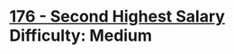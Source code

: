 # [176 - Second Highest Salary](https://leetcode.com/problems/second-highest-salary/) </br> Difficulty: Medium